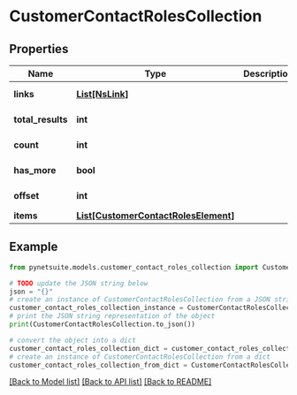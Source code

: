# CustomerContactRolesCollection


## Properties

Name | Type | Description | Notes
------------ | ------------- | ------------- | -------------
**links** | [**List[NsLink]**](NsLink.md) |  | [optional] [readonly] 
**total_results** | **int** |  | [optional] [readonly] 
**count** | **int** |  | [optional] [readonly] 
**has_more** | **bool** |  | [optional] [readonly] 
**offset** | **int** |  | [optional] [readonly] 
**items** | [**List[CustomerContactRolesElement]**](CustomerContactRolesElement.md) |  | [optional] 

## Example

```python
from pynetsuite.models.customer_contact_roles_collection import CustomerContactRolesCollection

# TODO update the JSON string below
json = "{}"
# create an instance of CustomerContactRolesCollection from a JSON string
customer_contact_roles_collection_instance = CustomerContactRolesCollection.from_json(json)
# print the JSON string representation of the object
print(CustomerContactRolesCollection.to_json())

# convert the object into a dict
customer_contact_roles_collection_dict = customer_contact_roles_collection_instance.to_dict()
# create an instance of CustomerContactRolesCollection from a dict
customer_contact_roles_collection_from_dict = CustomerContactRolesCollection.from_dict(customer_contact_roles_collection_dict)
```
[[Back to Model list]](../README.md#documentation-for-models) [[Back to API list]](../README.md#documentation-for-api-endpoints) [[Back to README]](../README.md)



